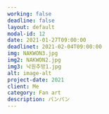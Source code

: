```yaml
---
working: false
deadline: false
layout: default
modal-id: 12
date: 2021-01-27T09:00:00
deadlinet: 2021-02-04T09:00:00
img: NAKWON3.jpg
img2: NAKWON2.jpg
img3: 낙원추방1.jpg
alt: image-alt
project-date: 2021
client: Me
category: Fan art
description: パンパン
---
```

